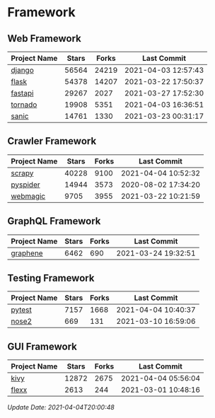 # Framework

## Web Framework
| Project Name | Stars | Forks | Last Commit |
| ------------ | ----- | ----- | ----------- |
| [django](https://github.com/django/django) | 56564 | 24219 | 2021-04-03 12:57:43 |
| [flask](https://github.com/pallets/flask) | 54378 | 14207 | 2021-03-22 17:50:37 |
| [fastapi](https://github.com/tiangolo/fastapi) | 29267 | 2027 | 2021-03-27 17:52:30 |
| [tornado](https://github.com/tornadoweb/tornado) | 19908 | 5351 | 2021-04-03 16:36:51 |
| [sanic](https://github.com/sanic-org/sanic) | 14761 | 1330 | 2021-03-23 00:31:17 |

## Crawler Framework
| Project Name | Stars | Forks | Last Commit |
| ------------ | ----- | ----- | ----------- |
| [scrapy](https://github.com/scrapy/scrapy) | 40228 | 9100 | 2021-04-04 10:52:32 |
| [pyspider](https://github.com/binux/pyspider) | 14944 | 3573 | 2020-08-02 17:34:20 |
| [webmagic](https://github.com/code4craft/webmagic) | 9705 | 3955 | 2021-03-22 10:21:59 |

## GraphQL Framework
| Project Name | Stars | Forks | Last Commit |
| ------------ | ----- | ----- | ----------- |
| [graphene](https://github.com/graphql-python/graphene) | 6462 | 690 | 2021-03-24 19:32:51 |

## Testing Framework
| Project Name | Stars | Forks | Last Commit |
| ------------ | ----- | ----- | ----------- |
| [pytest](https://github.com/pytest-dev/pytest) | 7157 | 1668 | 2021-04-04 10:40:37 |
| [nose2](https://github.com/nose-devs/nose2) | 669 | 131 | 2021-03-10 16:59:06 |

## GUI Framework
| Project Name | Stars | Forks | Last Commit |
| ------------ | ----- | ----- | ----------- |
| [kivy](https://github.com/kivy/kivy) | 12872 | 2675 | 2021-04-04 05:56:04 |
| [flexx](https://github.com/flexxui/flexx) | 2613 | 244 | 2021-03-01 10:48:16 |

*Update Date: 2021-04-04T20:00:48*